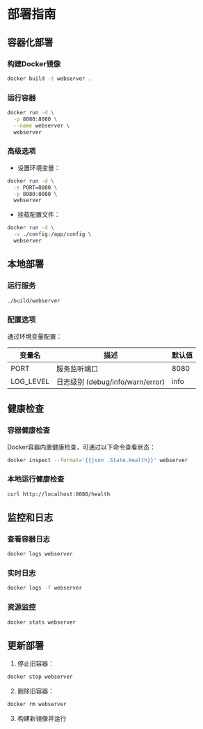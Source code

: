 # 部署指南

## 容器化部署

### 构建Docker镜像
```bash
docker build -t webserver .
```

### 运行容器
```bash
docker run -d \
  -p 8080:8080 \
  --name webserver \
  webserver
```

### 高级选项
- 设置环境变量：
```bash
docker run -d \
  -e PORT=8080 \
  -p 8080:8080 \
  webserver
```

- 挂载配置文件：
```bash
docker run -d \
  -v ./config:/app/config \
  webserver
```

## 本地部署

### 运行服务
```bash
./build/webserver
```

### 配置选项
通过环境变量配置：

| 变量名 | 描述 | 默认值 |
|-------|------|--------|
| PORT | 服务监听端口 | 8080 |
| LOG_LEVEL | 日志级别 (debug/info/warn/error) | info |

## 健康检查

### 容器健康检查
Docker容器内置健康检查，可通过以下命令查看状态：
```bash
docker inspect --format='{{json .State.Health}}' webserver
```

### 本地运行健康检查
```bash
curl http://localhost:8080/health
```

## 监控和日志

### 查看容器日志
```bash
docker logs webserver
```

### 实时日志
```bash
docker logs -f webserver
```

### 资源监控
```bash
docker stats webserver
```

## 更新部署
1. 停止旧容器：
```bash
docker stop webserver
```
2. 删除旧容器：
```bash
docker rm webserver
```
3. 构建新镜像并运行